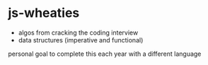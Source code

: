 # js-wheaties

- algos from cracking the coding interview
- data structures (imperative and functional)

personal goal to complete this each year with a different language
